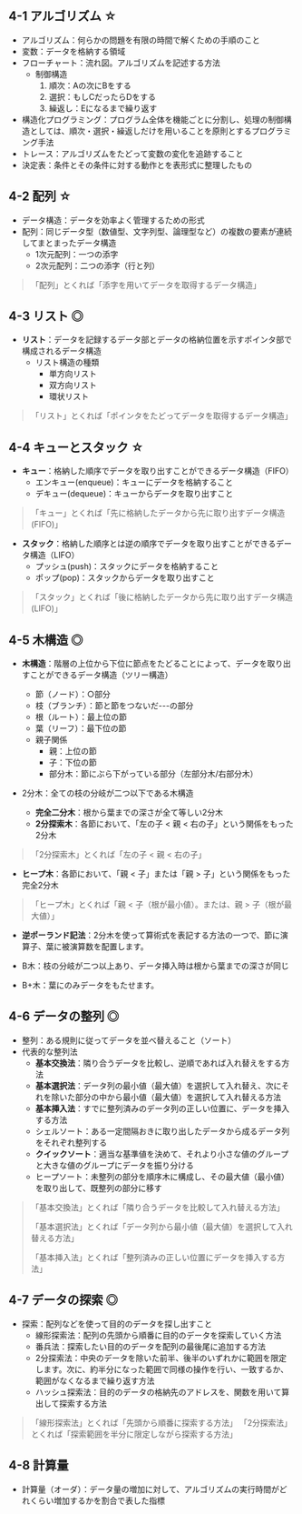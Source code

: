 ## 4-1 アルゴリズム ☆
- アルゴリズム：何らかの問題を有限の時間で解くための手順のこと
- 変数：データを格納する領域
- フローチャート：流れ図。アルゴリズムを記述する方法
  - 制御構造
    1. 順次：Aの次にBをする
    2. 選択：もしCだったらDをする
    4. 繰返し：Eになるまで繰り返す
- 構造化プログラミング：プログラム全体を機能ごとに分割し、処理の制御構造としては、順次・選択・繰返しだけを用いることを原則とするプログラミング手法
- トレース：アルゴリズムをたどって変数の変化を追跡すること
- 決定表：条件とその条件に対する動作とを表形式に整理したもの


## 4-2 配列 ☆
- データ構造：データを効率よく管理するための形式
- 配列：同じデータ型（数値型、文字列型、論理型など）の複数の要素が連続してまとまったデータ構造
  - 1次元配列：一つの添字
  - 2次元配列：二つの添字（行と列）

> 「配列」とくれば「添字を用いてデータを取得するデータ構造」


## 4-3 リスト ◎
- **リスト**：データを記録するデータ部とデータの格納位置を示すポインタ部で構成されるデータ構造
  - リスト構造の種類
    - 単方向リスト
    - 双方向リスト
    - 環状リスト
> 「リスト」とくれば「ポインタをたどってデータを取得するデータ構造」


## 4-4 キューとスタック ☆
- **キュー**：格納した順序でデータを取り出すことができるデータ構造（FIFO）
  - エンキュー(enqueue)：キューにデータを格納すること
  - デキュー(dequeue)：キューからデータを取り出すこと
> 「キュー」とくれば「先に格納したデータから先に取り出すデータ構造(FIFO)」

- **スタック**：格納した順序とは逆の順序でデータを取り出すことができるデータ構造（LIFO）
  - プッシュ(push)：スタックにデータを格納すること
  - ポップ(pop)：スタックからデータを取り出すこと
> 「スタック」とくれば「後に格納したデータから先に取り出すデータ構造(LIFO)」


## 4-5 木構造 ◎
- **木構造**：階層の上位から下位に節点をたどることによって、データを取り出すことができるデータ構造（ツリー構造）
  - 節（ノード）：○部分
  - 枝（ブランチ）：節と節をつないだ---の部分
  - 根（ルート）：最上位の節
  - 葉（リーフ）：最下位の節
  - 親子関係
    - 親：上位の節
    - 子：下位の節
    - 部分木：節にぶら下がっている部分（左部分木/右部分木）

- 2分木：全ての枝の分岐が二つ以下である木構造
  - **完全二分木**：根から葉までの深さが全て等しい2分木
  - **2分探索木**：各節において、「左の子 < 親 < 右の子」という関係をもった2分木

> 「2分探索木」とくれば「左の子 < 親 < 右の子」

- **ヒープ木**：各節において、「親 < 子」または「親 > 子」という関係をもった完全2分木
> 「ヒープ木」とくれば「親 < 子（根が最小値）。または、親 > 子（根が最大値）」

- **逆ポーランド記法**：2分木を使って算術式を表記する方法の一つで、節に演算子、葉に被演算数を配置します。

- B木：枝の分岐が二つ以上あり、データ挿入時は根から葉までの深さが同じ
- B+木：葉にのみデータをもたせます。


## 4-6 データの整列 ◎
- 整列：ある規則に従ってデータを並べ替えること（ソート）
- 代表的な整列法
  - **基本交換法**：隣り合うデータを比較し、逆順であれば入れ替えをする方法
  - **基本選択法**：データ列の最小値（最大値）を選択して入れ替え、次にそれを除いた部分の中から最小値（最大値）を選択して入れ替える方法
  - **基本挿入法**：すでに整列済みのデータ列の正しい位置に、データを挿入する方法
  - シェルソート：ある一定間隔おきに取り出したデータから成るデータ列をそれぞれ整列する
  - **クイックソート**：適当な基準値を決めて、それより小さな値のグループと大きな値のグループにデータを振り分ける
  - ヒープソート：未整列の部分を順序木に構成し、その最大値（最小値）を取り出して、既整列の部分に移す

> 「基本交換法」とくれば「隣り合うデータを比較して入れ替える方法」
> 
> 「基本選択法」とくれば「データ列から最小値（最大値）を選択して入れ替える方法」
> 
> 「基本挿入法」とくれば「整列済みの正しい位置にデータを挿入する方法」


## 4-7 データの探索 ◎
- 探索：配列などを使って目的のデータを探し出すこと
  - 線形探索法：配列の先頭から順番に目的のデータを探索していく方法
  - 番兵法：探索したい目的のデータを配列の最後尾に追加する方法
  - 2分探索法：中央のデータを除いた前半、後半のいずれかに範囲を限定します。次に、約半分になった範囲で同様の操作を行い、一致するか、範囲がなくなるまで繰り返す方法
  - ハッシュ探索法：目的のデータの格納先のアドレスを、関数を用いて算出して探索する方法

> 「線形探索法」とくれば「先頭から順番に探索する方法」
> 「2分探索法」とくれば「探索範囲を半分に限定しながら探索する方法」


## 4-8 計算量
- 計算量（オーダ）：データ量の増加に対して、アルゴリズムの実行時間がどれくらい増加するかを割合で表した指標

